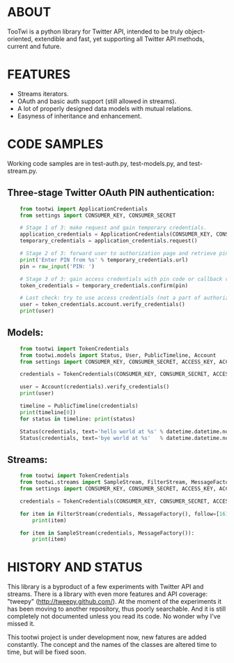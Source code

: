 # ABOUT

TooTwi is a python library for Twitter API, intended to be truly object-oriented,
extendible and fast, yet supporting all Twitter API methods, current and future.

# FEATURES

* Streams iterators.
* OAuth and basic auth support (still allowed in streams).
* A lot of properly designed data models with mutual relations.
* Easyness of inheritance and enhancement.


# CODE SAMPLES

Working code samples are in test-auth.py, test-models.py, and test-stream.py.

## Three-stage Twitter OAuth PIN authentication:

```python
    from tootwi import ApplicationCredentials
    from settings import CONSUMER_KEY, CONSUMER_SECRET

    # Stage 1 of 3: make request and gain temporary credentials.
    application_credentials = ApplicationCredentials(CONSUMER_KEY, CONSUMER_SECRET)
    temporary_credentials = application_credentials.request()

    # Stage 2 of 3: forward user to authorization page and retrieve pin code (or callback).
    print('Enter PIN from %s' % temporary_credentials.url)
    pin = raw_input('PIN: ')

    # Stage 3 of 3: gain access credentials with pin code or callback verifier.
    token_credentials = temporary_credentials.confirm(pin)

    # Last check: try to use access credentials (not a part of authorization already).
    user = token_credentials.account.verify_credentials()
    print(user)
```


## Models:

```python
    from tootwi import TokenCredentials
    from tootwi.models import Status, User, PublicTimeline, Account
    from settings import CONSUMER_KEY, CONSUMER_SECRET, ACCESS_KEY, ACCESS_SECRET

    credentials = TokenCredentials(CONSUMER_KEY, CONSUMER_SECRET, ACCESS_KEY, ACCESS_SECRET)

    user = Account(credentials).verify_credentials()
    print(user)

    timeline = PublicTimeline(credentials)
    print(timeline[0])
    for status in timeline: print(status)

    Status(credentials, text='hello world at %s' % datetime.datetime.now().strftime("%Y-%m-%d %H:%M:%S")).update()
    Status(credentials, text='bye world at %s'   % datetime.datetime.now().strftime("%Y-%m-%d %H:%M:%S")).update()
```


## Streams:

```python
    from tootwi import TokenCredentials
    from tootwi.streams import SampleStream, FilterStream, MessageFactory
    from settings import CONSUMER_KEY, CONSUMER_SECRET, ACCESS_KEY, ACCESS_SECRET

    credentials = TokenCredentials(CONSUMER_KEY, CONSUMER_SECRET, ACCESS_KEY, ACCESS_SECRET)

    for item in FilterStream(credentials, MessageFactory(), follow=[16132160,313826855]):
        print(item)

    for item in SampleStream(credentials, MessageFactory()):
        print(item)
```



# HISTORY AND STATUS

This library is a byproduct of a few experiments with Twitter API and streams.
There is a library with even more features and API coverage: "tweepy" (http://tweepy.github.com/).
At the moment of the experiments it has been moving to another repository, thus poorly searchable.
And it is still completely not documented unless you read its code. No wonder why I've missed it.

This tootwi project is under development now, new fatures are added constantly.
The concept and the names of the classes are altered time to time, but will be fixed soon.

